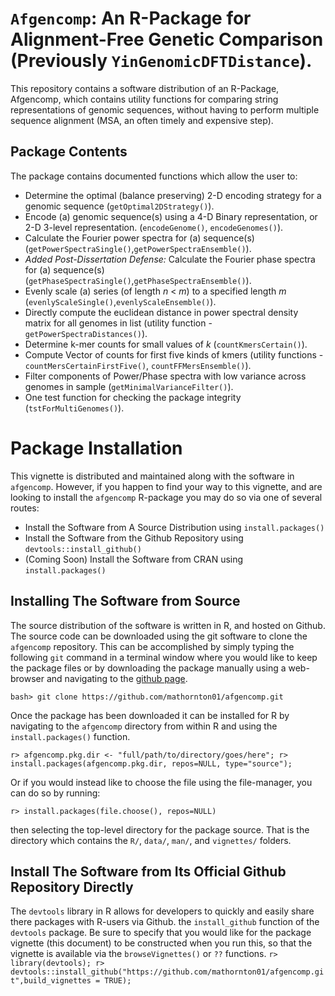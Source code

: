 # `Afgencomp`: An R-Package for Alignment-Free Genetic Comparison (Previously `YinGenomicDFTDistance`). 

This repository contains a software distribution of an R-Package, Afgencomp, which contains utility functions for comparing string representations of 
genomic sequences, without having to perform multiple sequence alignment (MSA, an often timely and expensive step).  

## Package Contents
The package contains documented functions which allow the user to: 

* Determine the optimal (balance preserving) 2-D encoding strategy for a genomic sequence (`getOptimal2DStrategy()`).
* Encode (a) genomic sequence(s) using a 4-D Binary representation, or 2-D 3-level representation. (`encodeGenome()`, `encodeGenomes()`).
* Calculate the Fourier power spectra for (a) sequence(s) (`getPowerSpectraSingle()`,`getPowerSpectraEnsemble()`). 
* *Added Post-Dissertation Defense:* Calculate the Fourier phase spectra for (a) sequence(s) (`getPhaseSpectraSingle()`,`getPhaseSpectraEnsemble()`). 
* Evenly scale (a) series (of length $n$ < $m$) to a specified length $m$ (`evenlyScaleSingle()`,`evenlyScaleEnsemble()`). 
* Directly compute the euclidean distance in power spectral density matrix for all genomes in list (utility function - `getPowerSpectraDistances()`).
* Determine k-mer counts for small values of $k$ (`countKmersCertain()`).
* Compute Vector of counts for first five kinds of kmers (utility functions - `countMersCertainFirstFive()`, `countFFMersEnsemble()`).
* Filter components of Power/Phase spectra with low variance across genomes in sample (`getMinimalVarianceFilter()`).
* One test function for checking the package integrity (`tstForMultiGenomes()`). 

# Package Installation

This vignette is distributed and maintained along with the software in `afgencomp`. 
However, if you happen to find your way to this vignette, and are looking to install 
the `afgencomp` R-package you may do so via one of several routes: 

* Install the Software from A Source Distribution using `install.packages()`
* Install the Software from the Github Repository using `devtools::install_github()`
* (Coming Soon) Install the Software from CRAN using `install.packages()`

## Installing The Software from Source 

The source distribution of the software is written in R, and hosted on Github. 
The source code can be downloaded using the git software to clone the `afgencomp`
repository.  This can be accomplished by simply typing the following `git` 
command in a terminal window where you would like to keep the package files 
or by downloading the package manually using a web-browser and navigating to the 
[github page](https://github.com/mathornton01/afgencomp). 

`
bash> git clone https://github.com/mathornton01/afgencomp.git 
`

Once the package has been downloaded it can be installed for R by navigating to 
the `afgencomp` directory from within R and using the `install.packages()`
function. 

`
r> afgencomp.pkg.dir <- "full/path/to/directory/goes/here";
r> install.packages(afgencomp.pkg.dir, repos=NULL, type="source");
`

Or if you would instead like to choose the file using the file-manager, you 
can do so by running: 

`
r> install.packages(file.choose(), repos=NULL)
`

then selecting the top-level directory for the package source.  That is the 
directory which contains the `R/`, `data/`, `man/`, and `vignettes/` folders. 

## Install The Software from Its Official Github Repository Directly

The `devtools` library in R allows for developers to quickly and easily share 
there packages with R-users via Github.  the `install_github` function of the 
`devtools` package.  Be sure to specify that you would like for the package 
vignette (this document) to be constructed when you run this, so that the 
vignette is available via the `browseVignettes()` or `??` functions. 
`
r> library(devtools);
r> devtools::install_github("https://github.com/mathornton01/afgencomp.git",build_vignettes = TRUE);
`

